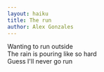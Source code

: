 ```yaml
---
layout: haiku
title: The run
author: Alex Gonzales
---
```


Wanting to run outside<br>
The rain is pouring like so hard<br>
Guess I'll never go run<br>